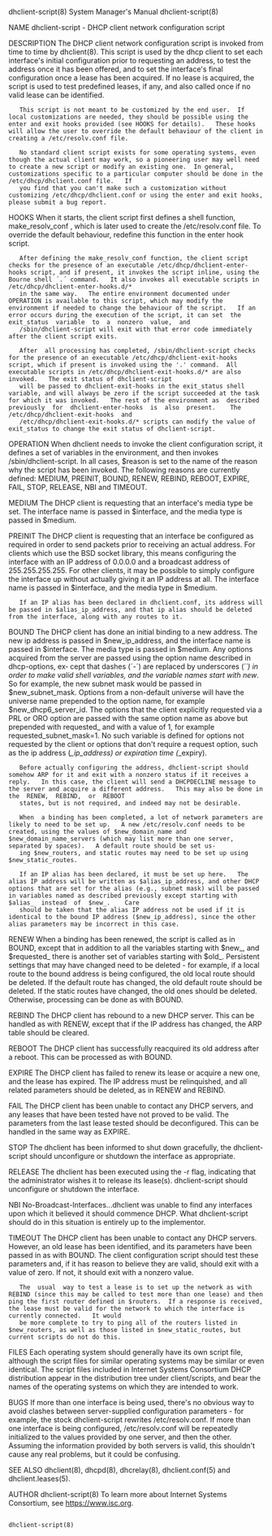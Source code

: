 dhclient-script(8)                                                                                                                              System Manager's Manual                                                                                                                              dhclient-script(8)

NAME
       dhclient-script - DHCP client network configuration script

DESCRIPTION
       The  DHCP  client  network  configuration script is invoked from time to time by dhclient(8).  This script is used by the dhcp client to set each interface's initial configuration prior to requesting an address, to test the address once it has been offered, and to set the interface's final configuration
       once a lease has been acquired.  If no lease is acquired, the script is used to test predefined leases, if any, and also called once if no valid lease can be identified.

       This script is not meant to be customized by the end user.  If local customizations are needed, they should be possible using the enter and exit hooks provided (see HOOKS for details).   These hooks will allow the user to override the default behaviour of the client in creating a /etc/resolv.conf file.

       No standard client script exists for some operating systems, even though the actual client may work, so a pioneering user may well need to create a new script or modify an existing one.  In general, customizations specific to a particular computer should be done in the /etc/dhcp/dhclient.conf file.   If
       you find that you can't make such a customization without customizing /etc/dhcp/dhclient.conf or using the enter and exit hooks, please submit a bug report.

HOOKS
       When it starts, the client script first defines a shell function, make_resolv_conf , which is later used to create the /etc/resolv.conf file.   To override the default behaviour, redefine this function in the enter hook script.

       After defining the make_resolv_conf function, the client script checks for the presence of an executable /etc/dhcp/dhclient-enter-hooks script, and if present, it invokes the script inline, using the Bourne shell ´.´ command.   It also invokes all executable scripts in /etc/dhcp/dhclient-enter-hooks.d/*
       in the same way.   The entire environment documented under OPERATION is available to this script, which may modify the environment if needed to change the behaviour of the script.   If an error occurs during the execution of the script, it can set  the  exit_status  variable  to  a  nonzero  value,  and
       /sbin/dhclient-script will exit with that error code immediately after the client script exits.

       After  all processing has completed, /sbin/dhclient-script checks for the presence of an executable /etc/dhcp/dhclient-exit-hooks script, which if present is invoked using the '.' command.  All executable scripts in /etc/dhcp/dhclient-exit-hooks.d/* are also invoked.   The exit status of dhclient-script
       will be passed to dhclient-exit-hooks in the exit_status shell variable, and will always be zero if the script succeeded at the task for which it was invoked.   The rest of the environment as  described  previously  for  dhclient-enter-hooks  is  also  present.    The  /etc/dhcp/dhclient-exit-hooks  and
       /etc/dhcp/dhclient-exit-hooks.d/* scripts can modify the value of exit_status to change the exit status of dhclient-script.

OPERATION
       When  dhclient  needs  to  invoke  the  client  configuration  script, it defines a set of variables in the environment, and then invokes /sbin/dhclient-script.  In all cases, $reason is set to the name of the reason why the script has been invoked.   The following reasons are currently defined: MEDIUM,
       PREINIT, BOUND, RENEW, REBIND, REBOOT, EXPIRE, FAIL, STOP, RELEASE, NBI and TIMEOUT.

MEDIUM
       The DHCP client is requesting that an interface's media type be set.  The interface name is passed in $interface, and the media type is passed in $medium.

PREINIT
       The DHCP client is requesting that an interface be configured as required in order to send packets prior to receiving an actual address.   For clients which use the BSD socket library, this means configuring the interface with an IP address of 0.0.0.0 and a broadcast address  of  255.255.255.255.    For
       other clients, it may be possible to simply configure the interface up without actually giving it an IP address at all.   The interface name is passed in $interface, and the media type in $medium.

       If an IP alias has been declared in dhclient.conf, its address will be passed in $alias_ip_address, and that ip alias should be deleted from the interface, along with any routes to it.

BOUND
       The  DHCP  client has done an initial binding to a new address.   The new ip address is passed in $new_ip_address, and the interface name is passed in $interface.   The media type is passed in $medium.   Any options acquired from the server are passed using the option name described in dhcp-options, ex‐
       cept that dashes (´-´) are replaced by underscores (´_´) in order to make valid shell variables, and the variable names start with new_.  So for example, the new subnet mask would be passed in $new_subnet_mask.  Options from a non-default universe will have the universe  name  prepended  to  the  option
       name, for example $new_dhcp6_server_id.  The options that the client explicitly requested via a PRL or ORO option are passed with the same option name as above but prepended with requested_ and with a value of 1, for example requested_subnet_mask=1.  No such variable is defined for options not requested
       by the client or options that don't require a request option, such as the ip address (*_ip_address) or expiration time (*_expiry).

       Before actually configuring the address, dhclient-script should somehow ARP for it and exit with a nonzero status if it receives a reply.   In this case, the client will send a DHCPDECLINE message to the server and acquire a different address.   This may also be done in  the  RENEW,  REBIND,  or  REBOOT
       states, but is not required, and indeed may not be desirable.

       When  a binding has been completed, a lot of network parameters are likely to need to be set up.   A new /etc/resolv.conf needs to be created, using the values of $new_domain_name and $new_domain_name_servers (which may list more than one server, separated by spaces).   A default route should be set us‐
       ing $new_routers, and static routes may need to be set up using $new_static_routes.

       If an IP alias has been declared, it must be set up here.   The alias IP address will be written as $alias_ip_address, and other DHCP options that are set for the alias (e.g., subnet mask) will be passed in variables named as described previously except starting with $alias_  instead  of  $new_.    Care
       should be taken that the alias IP address not be used if it is identical to the bound IP address ($new_ip_address), since the other alias parameters may be incorrect in this case.

RENEW
       When a binding has been renewed, the script is called as in BOUND, except that in addition to all the variables starting with $new_, and $requested_ there is another set of variables starting with $old_.  Persistent settings that may have changed need to be deleted - for example, if a local route to the
       bound address is being configured, the old local route should be deleted.  If the default route has changed, the old default route should be deleted.  If the static routes have changed, the old ones should be deleted.  Otherwise, processing can be done as with BOUND.

REBIND
       The DHCP client has rebound to a new DHCP server.  This can be handled as with RENEW, except that if the IP address has changed, the ARP table should be cleared.

REBOOT
       The DHCP client has successfully reacquired its old address after a reboot.   This can be processed as with BOUND.

EXPIRE
       The DHCP client has failed to renew its lease or acquire a new one, and the lease has expired.   The IP address must be relinquished, and all related parameters should be deleted, as in RENEW and REBIND.

FAIL
       The DHCP client has been unable to contact any DHCP servers, and any leases that have been tested have not proved to be valid.   The parameters from the last lease tested should be deconfigured.   This can be handled in the same way as EXPIRE.

STOP
       The dhclient has been informed to shut down gracefully, the dhclient-script should unconfigure or shutdown the interface as appropriate.

RELEASE
       The dhclient has been executed using the -r flag, indicating that the administrator wishes it to release its lease(s).  dhclient-script should unconfigure or shutdown the interface.

NBI
       No-Broadcast-Interfaces...dhclient was unable to find any interfaces upon which it believed it should commence DHCP.  What dhclient-script should do in this situation is entirely up to the implementor.

TIMEOUT
       The DHCP client has been unable to contact any DHCP servers.  However, an old lease has been identified, and its parameters have been passed in as with BOUND.   The client configuration script should test these parameters and, if it has reason to believe they are valid, should exit with a value of zero.
       If not, it should exit with a nonzero value.

       The  usual  way to test a lease is to set up the network as with REBIND (since this may be called to test more than one lease) and then ping the first router defined in $routers.  If a response is received, the lease must be valid for the network to which the interface is currently connected.   It would
       be more complete to try to ping all of the routers listed in $new_routers, as well as those listed in $new_static_routes, but current scripts do not do this.

FILES
       Each operating system should generally have its own script file, although the script files for similar operating systems may be similar or even identical.   The script files included in Internet Systems Consortium DHCP distribution appear in the distribution tree under client/scripts, and bear the names
       of the operating systems on which they are intended to work.

BUGS
       If  more than one interface is being used, there's no obvious way to avoid clashes between server-supplied configuration parameters - for example, the stock dhclient-script rewrites /etc/resolv.conf.   If more than one interface is being configured, /etc/resolv.conf will be repeatedly initialized to the
       values provided by one server, and then the other.   Assuming the information provided by both servers is valid, this shouldn't cause any real problems, but it could be confusing.

SEE ALSO
       dhclient(8), dhcpd(8), dhcrelay(8), dhclient.conf(5) and dhclient.leases(5).

AUTHOR
       dhclient-script(8) To learn more about Internet Systems Consortium, see https://www.isc.org.

                                                                                                                                                                                                                                                                                                     dhclient-script(8)
